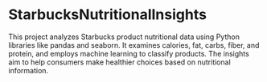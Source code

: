 # StarbucksNutritionalInsights
This project analyzes Starbucks product nutritional data using Python libraries like pandas and seaborn. It examines calories, fat, carbs, fiber, and protein, and employs machine learning to classify products. The insights aim to help consumers make healthier choices based on nutritional information.
